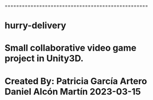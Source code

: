 ==================================================
# hurry-delivery
Small collaborative video game project in Unity3D.
==================================================
Created By:
    Patricia García Artero
    Daniel Alcón Martín
    2023-03-15
==================================================